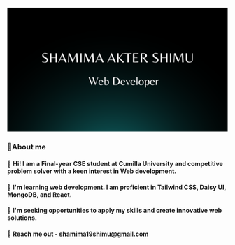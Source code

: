<!-- -### Hi there 👋 -->
![](/cover.png "")

### 👩About me

#### 👋 Hi! I am a Final-year CSE student at Cumilla University and competitive problem solver with a keen interest in Web development. <br>
#### 🌱 I'm learning web development. I am proficient in Tailwind CSS, Daisy UI, MongoDB, and React. <br>
#### 🤔  I'm seeking opportunities to apply my skills and create innovative web solutions. <br>
####  📧 Reach me out - shamima19shimu@gmail.com


<!--
**shimu-7/shimu-7** is a ✨ _special_ ✨ repository because its `README.md` (this file) appears on your GitHub profile.

Here are some ideas to get you started:

- 🔭 I’m currently working on ...
- 🌱 I’m currently learning ...
- 👯 I’m looking to collaborate on ...
- 🤔 I’m looking for help with ...
- 💬 Ask me about ...
- 📫 How to reach me: ...
- 😄 Pronouns: ...
- ⚡ Fun fact: ...
-->

